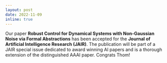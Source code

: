 ```yaml
---
layout: post
date: 2022-11-09
inline: true
---
```


Our paper <b>Robust Control for Dynamical Systems with Non-Gaussian Noise via Formal Abstractions</b> has been accepted for the <b>Journal of Artificial Intelligence Research (JAIR)</b>. The publication will be part of a JAIR special issue dedicated to award winning AI papers and is a thorough extension of the distinguished AAAI paper. Congrats Thom!

